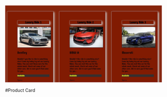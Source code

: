 ![App](https://raw.githubusercontent.com/CalvinDaMogul/Product-Cards/master/ProductCard.JPG)

#Product Card